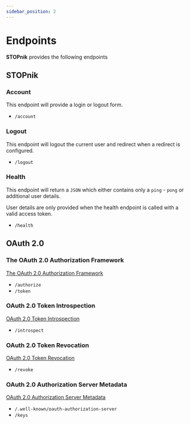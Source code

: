 ```yaml
---
sidebar_position: 2
---
```

# Endpoints

**STOPnik** provides the following endpoints

## STOPnik

### Account

This endpoint will provide a login or logout form.

- `/account`

### Logout

This endpoint will logout the current user and redirect when a redirect is configured.

- `/logout`

### Health

This endpoint will return a `JSON` which either contains only a `ping` - `pong` or additional user details.

User details are only provided when the health endpoint is called with a valid access token.

- `/health`

## OAuth 2.0

### The OAuth 2.0 Authorization Framework

[The OAuth 2.0 Authorization Framework](https://datatracker.ietf.org/doc/html/rfc6749)

- `/authorize`
- `/token`

### OAuth 2.0 Token Introspection

[OAuth 2.0 Token Introspection](https://datatracker.ietf.org/doc/html/rfc7662)

- `/introspect`

### OAuth 2.0 Token Revocation 

[OAuth 2.0 Token Revocation](https://datatracker.ietf.org/doc/html/rfc7009)

- `/revoke`

### OAuth 2.0 Authorization Server Metadata

[OAuth 2.0 Authorization Server Metadata](https://datatracker.ietf.org/doc/html/rfc8414)

- `/.well-known/oauth-authorization-server`
- `/keys`